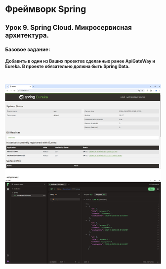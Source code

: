 # Фреймворк Spring
## Урок 9. Spring Cloud. Микросервисная архитектура.
### Базовое задание:
#### Добавить в один из Ваших проектов сделанных ранее ApiGateWay и Eureka. В проекте обязательно должна быть Spring Data.
<br>

![](EurekaApigateway.jpg)